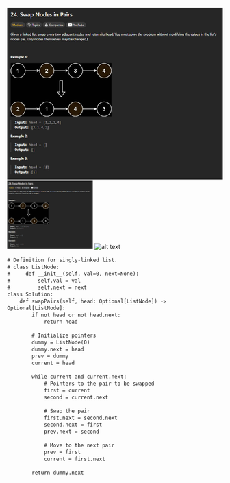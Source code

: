 ![alt text](<photo/24. Swap Nodes in Pairs.jpg>)
<img src="photo/24. Swap Nodes in Pairs.jpg" width="200">
![alt text](<draw/24. Swap Nodes in Pairs_draw.png>)
```
# Definition for singly-linked list.
# class ListNode:
#     def __init__(self, val=0, next=None):
#         self.val = val
#         self.next = next
class Solution:
    def swapPairs(self, head: Optional[ListNode]) -> Optional[ListNode]:
        if not head or not head.next:
            return head

        # Initialize pointers
        dummy = ListNode(0)
        dummy.next = head
        prev = dummy
        current = head

        while current and current.next:
            # Pointers to the pair to be swapped
            first = current
            second = current.next

            # Swap the pair
            first.next = second.next
            second.next = first
            prev.next = second

            # Move to the next pair
            prev = first
            current = first.next

        return dummy.next
``` 
